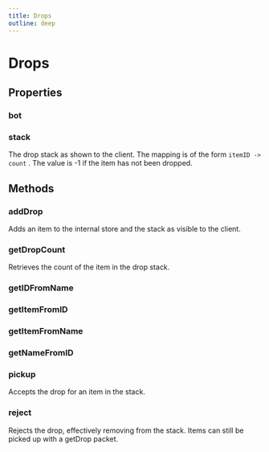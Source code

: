 ```yaml
---
title: Drops
outline: deep
---
```

# Drops
## Properties
### bot


### stack
The drop stack as shown to the client. The mapping is of the form  `itemID -> count` . The value is -1 if the item has not been dropped.




## Methods
### addDrop
Adds an item to the internal store and the stack as visible to the client.


### getDropCount
Retrieves the count of the item in the drop stack.


### getIDFromName


### getItemFromID


### getItemFromName


### getNameFromID


### pickup
Accepts the drop for an item in the stack.


### reject
Rejects the drop, effectively removing from the stack. Items can still be picked up with a getDrop packet.

